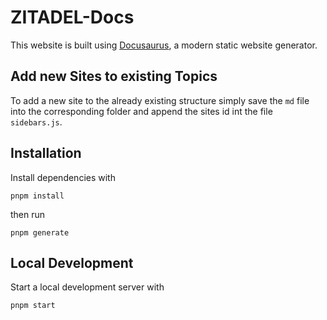# ZITADEL-Docs

This website is built using [Docusaurus](https://docusaurus.io/), a modern static website generator.

## Add new Sites to existing Topics

To add a new site to the already existing structure simply save the `md` file into the corresponding folder and append the sites id int the file `sidebars.js`.

## Installation

Install dependencies with

```
pnpm install
```

then run 

```
pnpm generate
```

## Local Development

Start a local development server with

```
pnpm start
```
